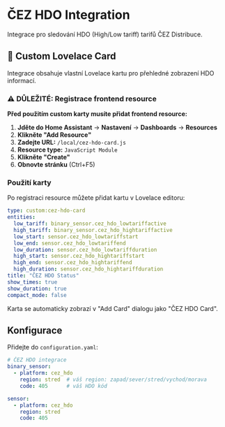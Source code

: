 # ČEZ HDO Integration

Integrace pro sledování HDO (High/Low tariff) tarifů ČEZ Distribuce.

## 🎨 Custom Lovelace Card

Integrace obsahuje vlastní Lovelace kartu pro přehledné zobrazení HDO informací.

### ⚠️ DŮLEŽITÉ: Registrace frontend resource

**Před použitím custom karty musíte přidat frontend resource:**

1. **Jděte do Home Assistant** → **Nastavení** → **Dashboards** → **Resources**
2. **Klikněte "Add Resource"**
3. **Zadejte URL:** `/local/cez-hdo-card.js`
4. **Resource type:** `JavaScript Module`
5. **Klikněte "Create"**
6. **Obnovte stránku** (Ctrl+F5)

### Použití karty

Po registraci resource můžete přidat kartu v Lovelace editoru:

```yaml
type: custom:cez-hdo-card
entities:
  low_tariff: binary_sensor.cez_hdo_lowtariffactive
  high_tariff: binary_sensor.cez_hdo_hightariffactive
  low_start: sensor.cez_hdo_lowtariffstart
  low_end: sensor.cez_hdo_lowtariffend
  low_duration: sensor.cez_hdo_lowtariffduration
  high_start: sensor.cez_hdo_hightariffstart
  high_end: sensor.cez_hdo_hightariffend
  high_duration: sensor.cez_hdo_hightariffduration
title: "ČEZ HDO Status"
show_times: true
show_duration: true
compact_mode: false
```

Karta se automaticky zobrazí v "Add Card" dialogu jako "ČEZ HDO Card".

## Konfigurace

Přidejte do `configuration.yaml`:

```yaml
# ČEZ HDO integrace
binary_sensor:
  - platform: cez_hdo
    region: stred  # váš region: zapad/sever/stred/vychod/morava
    code: 405      # váš HDO kód

sensor:
  - platform: cez_hdo
    region: stred
    code: 405
```
